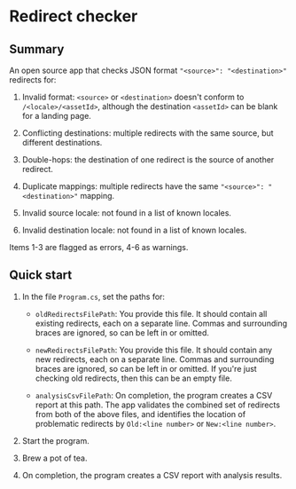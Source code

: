 # Redirect checker

## Summary

An open source app that checks JSON format `"<source>": "<destination>"` redirects for:

  1. Invalid format: `<source>` or `<destination>` doesn't conform to `/<locale>/<assetId>`, although the destination `<assetId>` can be blank for a landing page.

  1. Conflicting destinations: multiple redirects with the same source, but different destinations.

  1. Double-hops: the destination of one redirect is the source of another redirect.

  1. Duplicate mappings: multiple redirects have the same `"<source>": "<destination>"` mapping.

  1. Invalid source locale: not found in a list of known locales.

  1. Invalid destination locale: not found in a list of known locales.

Items 1-3 are flagged as errors, 4-6 as warnings.

## Quick start

1. In the file `Program.cs`, set the paths for:

   - `oldRedirectsFilePath`: You provide this file. It should contain all existing redirects, each on a separate line. Commas and surrounding braces are ignored, so can be left in or omitted.
    
   - `newRedirectsFilePath`: You provide this file. It should contain any new redirects, each on a separate line. Commas and surrounding braces are ignored, so can be left in or omitted. If you're just checking old redirects, then this can be an empty file.

   - `analysisCsvFilePath`: On completion, the program creates a CSV report at this path. The app validates the combined set of redirects from both of the above files, and identifies the location of problematic redirects by `Old:<line number>` or `New:<line number>`.

1. Start the program. 

1. Brew a pot of tea.

1. On completion, the program creates a CSV report with analysis results.
